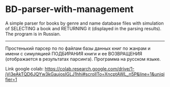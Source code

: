 # BD-parser-with-management

A simple parser for books by genre and name database files with simulation of SELECTING a book and RETURNING it (displayed in the parsing results). The program is in Russian.


----------------------------------------------------------------------------------------------------------------------------------------------------------------------------


Простенький парсер по по файлам базы данных книг по жанрам и имени с симуляцией ПОДБИРАНИЯ книги и ее ВОЗВРАЩЕНИЯ (отображается в результатах парсинга). Программа на русском языке.


Link google colab: https://colab.research.google.com/drive/1-jVi3eAkTQD6JQYw3kGaujosIGLJ1hhi#scrollTo=XncptAWL_n5P&line=1&uniqifier=1
